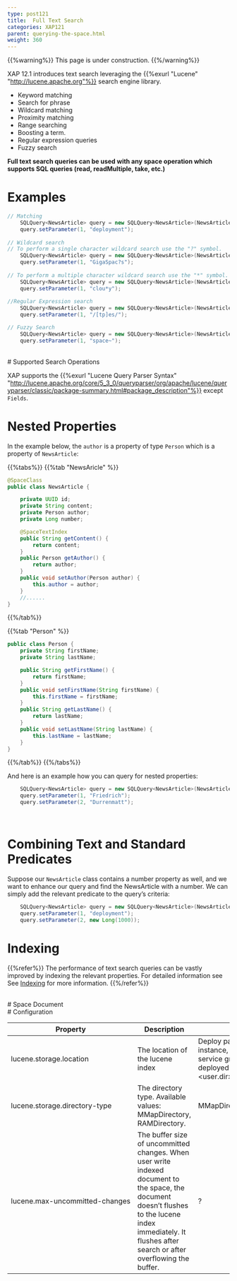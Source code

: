 ```yaml
---
type: post121
title:  Full Text Search
categories: XAP121
parent: querying-the-space.html
weight: 360
---
```


{{%warning%}}
This page is under construction.
{{%/warning%}}


XAP 12.1 introduces text search leveraging the {{%exurl "Lucene" "http://lucene.apache.org"%}} search engine library. 

- Keyword matching
- Search for phrase 
- Wildcard matching
- Proximity matching  
- Range searching
- Boosting a term.
- Regular expression queries
- Fuzzy search
    
**Full text search queries can be used with any space operation which supports SQL queries (read, readMultiple, take, etc.)**

# Examples
 
```java
// Matching 
    SQLQuery<NewsArticle> query = new SQLQuery<NewsArticle>(NewsArticle.class, "content text:match ?");
    query.setParameter(1, "deployment"); 
    
// Wildcard search
// To perform a single character wildcard search use the "?" symbol. 
    SQLQuery<NewsArticle> query = new SQLQuery<NewsArticle>(NewsArticle.class, "content text:match ?");
	query.setParameter(1, "GigaSpac?s");
		
// To perform a multiple character wildcard search use the "*" symbol.
    SQLQuery<NewsArticle> query = new SQLQuery<NewsArticle>(NewsArticle.class, "content text:match ?");
	query.setParameter(1, "clou*y");
	
//Regular Expression search
    SQLQuery<NewsArticle> query = new SQLQuery<NewsArticle>(NewsArticle.class, "content text:match ?");
    query.setParameter(1, "/[tp]es/");

// Fuzzy Search
    SQLQuery<NewsArticle> query = new SQLQuery<NewsArticle>(NewsArticle.class, "content text:match ?");
	query.setParameter(1, "space~");
``` 

<br> 
# Supported Search Operations
 
XAP supports the {{%exurl "Lucene Query Parser Syntax" "http://lucene.apache.org/core/5_3_0/queryparser/org/apache/lucene/queryparser/classic/package-summary.html#package_description"%}} except `Fields`.
 
  
 
# Nested Properties

In the example below, the `author` is a property of type `Person`  which is a property of `NewsArticle`:

{{%tabs%}}
{{%tab "NewsAricle" %}}
```java
@SpaceClass
public class NewsArticle {

	private UUID id;
	private String content;
	private Person author;
	private Long number;

	@SpaceTextIndex
	public String getContent() {
		return content;
	}
	public Person getAuthor() {
		return author;
	}
	public void setAuthor(Person author) {
		this.author = author;
	}
    //......
}
```
{{%/tab%}}

{{%tab "Person" %}}
```java
public class Person {
	private String firstName;
	private String lastName;

	public String getFirstName() {
		return firstName;
	}
	public void setFirstName(String firstName) {
		this.firstName = firstName;
	}
	public String getLastName() {
		return lastName;
	}
	public void setLastName(String lastName) {
		this.lastName = lastName;
	}
}
```
{{%/tab%}}
{{%/tabs%}}

And here is an example how you can query for nested properties:

```java
    SQLQuery<NewsArticle> query = new SQLQuery<NewsArticle>(NewsArticle.class, "author.firstName text:match ? AND  author.lastName text:match ?");
	query.setParameter(1, "Friedrich");
	query.setParameter(2, "Durrenmatt");
```

<br>

# Combining Text and Standard Predicates

Suppose our `NewsArticle` class contains a number property as well, and we want to enhance our query and find the NewsArticle with a number. We can simply add the relevant predicate to the query’s criteria:

```java
    SQLQuery<NewsArticle> query = new SQLQuery<NewsArticle>(NewsArticle.class, "content text:match ? AND number < ?");
    query.setParameter(1, "deployment");
    query.setParameter(2, new Long(1000));	
```


# Indexing



{{%refer%}}
The performance of text search queries can be vastly improved by indexing the relevant  properties. For detailed information see See [Indexing](./indexing-text-search.html) for more information.
{{%/refer%}}


<br>
# Space Document


<br>
# Configuration


|   Property   | Description |  Default |
|--------------|-------------|----------|
|lucene.storage.location        | The location of the lucene index|Deploy path of this space instance, when deployed in the service grid. When not deployed in the service grid <user.dir>/xap/full_text_search|
|lucene.storage.directory-type  | The directory type. Available values: MMapDirectory, RAMDirectory. | MMapDirectory|
|<nobr>lucene.max-uncommitted-changes<nobr> | The buffer size of uncommitted changes. When user write indexed document to the space, the document doesn’t flushes to the lucene index immediately. It flushes after search or after overflowing the buffer.| ? |


 